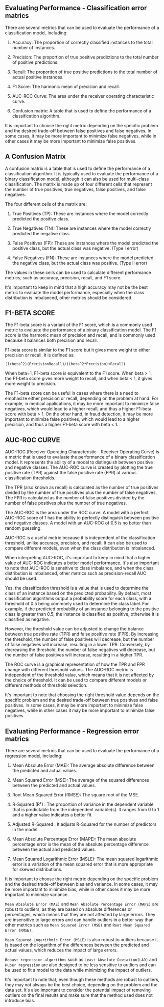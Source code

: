 ## Evaluating Performance - Classification error matrics

There are several metrics that can be used to evaluate the performance of a classification model, including:

1. Accuracy: The proportion of correctly classified instances to the total number of instances.

2. Precision: The proportion of true positive predictions to the total number of positive predictions.

3. Recall: The proportion of true positive predictions to the total number of actual positive instances.

4. F1 Score: The harmonic mean of precision and recall.

5. AUC-ROC Curve: The area under the receiver operating characteristic curve.

6. Confusion matrix: A table that is used to define the performance of a classification algorithm.

It is important to choose the right metric depending on the specific problem and the desired trade-off between false positives and false negatives. In some cases, it may be more important to minimize false negatives, while in other cases it may be more important to minimize false positives.

## A Confusion Matrix

A confusion matrix is a table that is used to define the performance of a classification algorithm. It is typically used to evaluate the performance of a binary classification model, although it can also be used for multi-class classification. The matrix is made up of four different cells that represent the number of true positives, true negatives, false positives, and false negatives.

The four different cells of the matrix are:

1. True Positives (TP): These are instances where the model correctly predicted the positive class.

2. True Negatives (TN): These are instances where the model correctly predicted the negative class.

3. False Positives (FP): These are instances where the model predicted the positive class, but the actual class was negative. (Type I error)

4. False Negatives (FN): These are instances where the model predicted the negative class, but the actual class was positive. (Type II error)

The values in these cells can be used to calculate different performance metrics, such as accuracy, precision, recall, and F1 score.

It's important to keep in mind that a high accuracy may not be the best metric to evaluate the model performance, especially when the class distribution is imbalanced, other metrics should be considered.

## F1-BETA SCORE

The F1-beta score is a variant of the F1 score, which is a commonly used metric to evaluate the performance of a binary classification model. The F1 score is the harmonic mean of precision and recall, and is commonly used because it balances both precision and recall.

F1-beta score is similar to the F1 score but it gives more weight to either precision or recall. It is defined as:

```
(1+beta^2)(PrecisionRecall)/((beta^2*Precision)+Recall)
```

When beta=1, F1-beta score is equivalent to the F1 score. When beta > 1, the F1-beta score gives more weight to recall, and when beta < 1, it gives more weight to precision.

The F1-beta score can be useful in cases where there is a need to emphasize either precision or recall, depending on the problem at hand. For example, in medical applications, it may be more important to minimize false negatives, which would lead to a higher recall, and thus a higher F1-beta score with beta > 1. On the other hand, in fraud detection, it may be more important to minimize false positives, which would lead to a higher precision, and thus a higher F1-beta score with beta < 1.

## AUC-ROC CURVE

AUC-ROC (Receiver Operating Characteristic - Receiver Operating Curve) is a metric that is used to evaluate the performance of a binary classification model. It represents the ability of a model to distinguish between positive and negative classes. The AUC-ROC curve is created by plotting the true positive rate (TPR) against the false positive rate (FPR) at various classification thresholds.

The TPR (also known as recall) is calculated as the number of true positives divided by the number of true positives plus the number of false negatives. The FPR is calculated as the number of false positives divided by the number of false positives plus the number of true negatives.

The AUC-ROC is the area under the ROC curve. A model with a perfect AUC-ROC score of 1 has the ability to perfectly distinguish between positive and negative classes. A model with an AUC-ROC of 0.5 is no better than random guessing.

AUC-ROC is a useful metric because it is independent of the classification threshold, unlike accuracy, precision, and recall. It can also be used to compare different models, even when the class distribution is imbalanced.

When interpreting AUC-ROC, it's important to keep in mind that a higher value of AUC-ROC indicates a better model performance. It's also important to note that AUC-ROC is sensitive to class imbalance, and when the class distribution is imbalanced, other metrics such as precision-recall AUC should be used.

Yes, the classification threshold is a value that is used to determine the class of an instance based on the predicted probability. By default, most classification algorithms output a probability score for each class, with a threshold of 0.5 being commonly used to determine the class label. For example, if the predicted probability of an instance belonging to the positive class is greater than 0.5, the instance is classified as positive, otherwise it is classified as negative.

However, the threshold value can be adjusted to change the balance between true positive rate (TPR) and false positive rate (FPR). By increasing the threshold, the number of false positives will decrease, but the number of false negatives will increase, resulting in a lower TPR. Conversely, by decreasing the threshold, the number of false negatives will decrease, but the number of false positives will increase, resulting in a higher TPR.

The ROC curve is a graphical representation of how the TPR and FPR change with different threshold values. The AUC-ROC metric is independent of the threshold value, which means that it is not affected by the choice of threshold. It can be used to compare different models or different methods of threshold selection.

It's important to note that choosing the right threshold value depends on the specific problem and the desired trade-off between true positives and false positives. In some cases, it may be more important to minimize false negatives, while in other cases it may be more important to minimize false positives.

## Evaluating Performance - Regression error matrics

There are several metrics that can be used to evaluate the performance of a regression model, including:

1. Mean Absolute Error (MAE): The average absolute difference between the predicted and actual values.

2. Mean Squared Error (MSE): The average of the squared differences between the predicted and actual values.

3. Root Mean Squared Error (RMSE): The square root of the MSE.

4. R-Squared (R²) : The proportion of variance in the dependent variable that is predictable from the independent variable(s). It ranges from 0 to 1 and a higher value indicates a better fit.

5. Adjusted R-Squared : It adjusts R-Squared for the number of predictors in the model.

6. Mean Absolute Percentage Error (MAPE): The mean absolute percentage error is the mean of the absolute percentage difference between the actual and predicted values.

7. Mean Squared Logarithmic Error (MSLE): The mean squared logarithmic error is a variation of the mean squared error that is more appropriate for skewed distributions.

It is important to choose the right metric depending on the specific problem and the desired trade-off between bias and variance. In some cases, it may be more important to minimize bias, while in other cases it may be more important to minimize variance.

`Mean Absolute Error (MAE)` and `Mean Absolute Percentage Error (MAPE)` are robust to outliers, as they are based on absolute differences or percentages, which means that they are not affected by large errors. They are insensitive to large errors and can handle outliers in a better way than other metrics such as `Mean Squared Error (MSE)` and `Root Mean Squared Error (RMSE)`.

`Mean Squared Logarithmic Error (MSLE)` is also robust to outliers because it is based on the logarithm of the differences between the predicted and actual values, which reduces the impact of large errors.

`Robust regression algorithms` such as `Least Absolute Deviation(LAD)` and `Huber regression` are also designed to be less sensitive to outliers and can be used to fit a model to the data while minimizing the impact of outliers.

It's important to note that, even though these methods are robust to outliers, they may not always be the best choice, depending on the problem and the data set. It's also important to consider the potential impact of removing outliers on the final results and make sure that the method used does not introduce bias.
